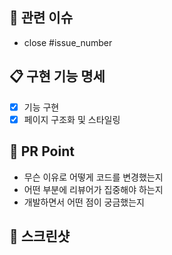 ## 🚩 관련 이슈
- close #issue_number

## 📋 구현 기능 명세
- [x] 기능 구현
- [x] 페이지 구조화 및 스타일링

## 📌 PR Point
- 무슨 이유로 어떻게 코드를 변경했는지
- 어떤 부분에 리뷰어가 집중해야 하는지
- 개발하면서 어떤 점이 궁금했는지

## 📸 스크린샷
